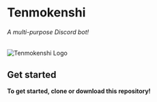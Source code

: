 # Tenmokenshi
###### A multi-purpose Discord bot!

![Tenmokenshi Logo](https://i.ibb.co/RCCRCB1/Tenmokenshi-Logo.png)

## Get started
**To get started, clone or download this repository!**
